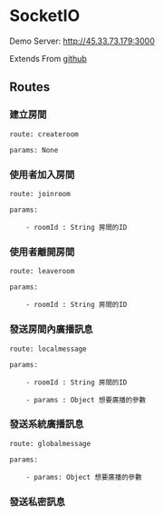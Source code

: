# SocketIO

Demo Server: http://45.33.73.179:3000

Extends From [github](https://github.com/aszx87410/nodejs_simple_chatroom)

## Routes

### 建立房間

    route: createroom
    
    params: None

### 使用者加入房間

    route: joinroom

    params: 

        - roomId : String 房間的ID

### 使用者離開房間

    route: leaveroom

    params: 

        - roomId : String 房間的ID

### 發送房間內廣播訊息

    route: localmessage

    params: 

        - roomId : String 房間的ID

        - params : Object 想要廣播的參數

### 發送系統廣播訊息
    
    route: globalmessage

    params:

        - params: Object 想要廣播的參數

### 發送私密訊息
